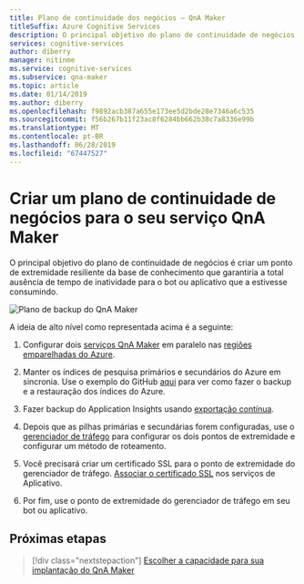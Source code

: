 ```yaml
---
title: Plano de continuidade dos negócios – QnA Maker
titleSuffix: Azure Cognitive Services
description: O principal objetivo do plano de continuidade de negócios é criar um ponto de extremidade resiliente da base de conhecimento que garantiria a total ausência de tempo de inatividade para o bot ou aplicativo que a estivesse consumindo.
services: cognitive-services
author: diberry
manager: nitinme
ms.service: cognitive-services
ms.subservice: qna-maker
ms.topic: article
ms.date: 01/14/2019
ms.author: diberry
ms.openlocfilehash: f9892acb387a655e173ee5d2bde28e7346a6c535
ms.sourcegitcommit: f56b267b11f23ac8f6284bb662b38c7a8336e99b
ms.translationtype: MT
ms.contentlocale: pt-BR
ms.lasthandoff: 06/28/2019
ms.locfileid: "67447527"
---
```

# <a name="create-a-business-continuity-plan-for-your-qna-maker-service"></a>Criar um plano de continuidade de negócios para o seu serviço QnA Maker

O principal objetivo do plano de continuidade de negócios é criar um ponto de extremidade resiliente da base de conhecimento que garantiria a total ausência de tempo de inatividade para o bot ou aplicativo que a estivesse consumindo.

![Plano de backup do QnA Maker](../media/qnamaker-how-to-bcp-plan/qnamaker-bcp-plan.png)

A ideia de alto nível como representada acima é a seguinte:

1. Configurar dois [serviços QnA Maker](../How-To/set-up-qnamaker-service-azure.md) em paralelo nas [regiões emparelhadas do Azure](https://docs.microsoft.com/azure/best-practices-availability-paired-regions).

2. Manter os índices de pesquisa primários e secundários do Azure em sincronia. Use o exemplo do GitHub [aqui](https://github.com/pchoudhari/QnAMakerBackupRestore) para ver como fazer o backup e a restauração dos índices do Azure.

3. Fazer backup do Application Insights usando [exportação contínua](https://docs.microsoft.com/azure/application-insights/app-insights-export-telemetry).

4. Depois que as pilhas primárias e secundárias forem configuradas, use o [gerenciador de tráfego](https://docs.microsoft.com/azure/traffic-manager/) para configurar os dois pontos de extremidade e configurar um método de roteamento.

5. Você precisará criar um certificado SSL para o ponto de extremidade do gerenciador de tráfego. [Associar o certificado SSL](https://docs.microsoft.com/azure/app-service/app-service-web-tutorial-custom-ssl) nos serviços de Aplicativo.

6. Por fim, use o ponto de extremidade do gerenciador de tráfego em seu bot ou aplicativo.

## <a name="next-steps"></a>Próximas etapas

> [!div class="nextstepaction"]
> [Escolher a capacidade para sua implantação do QnA Maker](../Tutorials/choosing-capacity-qnamaker-deployment.md)
